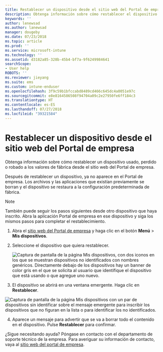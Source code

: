 ```yaml
---
title: Restablecer un dispositivo desde el sitio web del Portal de empresa | Microsoft Docs
description: Obtenga información sobre cómo restablecer el dispositivo a los valores de fábrica desde el sitio web del Portal de empresa.
keywords: ''
author: lenewsad
ms.author: lanewsad
manager: dougeby
ms.date: 07/23/2018
ms.topic: article
ms.prod: ''
ms.service: microsoft-intune
ms.technology: ''
ms.assetid: d3182a85-328b-45b4-bf7a-9f6249984641
searchScope:
- User help
ROBOTS: ''
ms.reviewer: jieyang
ms.suite: ems
ms.custom: intune-enduser
ms.openlocfilehash: 3f9c59b1bfccabd8489cd466c645dc4a0051e97c
ms.sourcegitcommit: e8e8164586508f94704a09c2e27950fe6ff184c3
ms.translationtype: HT
ms.contentlocale: es-ES
ms.lasthandoff: 07/27/2018
ms.locfileid: "39321584"
---
```

# <a name="reset-your-device-from-the-company-portal-website"></a>Restablecer un dispositivo desde el sitio web del Portal de empresa

Obtenga información sobre cómo restablecer un dispositivo usado, perdido o robado a los valores de fábrica desde el sitio web del Portal de empresa.  

Después de restablecer un dispositivo, ya no aparece en el Portal de empresa. Los archivos y las aplicaciones que existían previamente se borran y el dispositivo se restaura a la configuración predeterminada de fábrica.

> [!Note]
> También puede seguir los pasos siguientes desde otro dispositivo que haya inscrito. Abra la aplicación Portal de empresa en ese dispositivo y siga los mismos pasos para completar el restablecimiento.  

1. Abra el [sitio web del Portal de empresa](https://portal.manage.microsoft.com/#helpdeskDeskDialog) y haga clic en el botón __Menú__ > __Mis dispositivos__.

2. Seleccione el dispositivo que quiera restablecer.

    ![Captura de pantalla de la página Mis dispositivos, con dos iconos en los que se muestran dispositivos no identificados con nombres genéricos. Directamente debajo de los dispositivos hay un banner de color gris en el que se solicita al usuario que identifique el dispositivo que está usando o que agregue uno nuevo.](./media/macOS_enroll_002_tap_here_banner.png)

3. El dispositivo se abrirá en una ventana emergente. Haga clic en **Restablecer**.  

 ![Captura de pantalla de la página Mis dispositivos con un par de dispositivos sin identificar sobre el mensaje emergente para inscribir los dispositivos que no figuran en la lista o para identificar los no identificados.](./media/macOS_enroll_002_tap_here_banner.png)

4. Aparece un mensaje para advertir que se va a borrar todo el contenido en el dispositivo. Pulse **Restablecer** para confirmar.  

¿Sigue necesitando ayuda? Póngase en contacto con el departamento de soporte técnico de la empresa. Para averiguar su información de contacto, vaya al [sitio web del portal de empresa](https://portal.manage.microsoft.com/#helpdeskDeskDialog).
